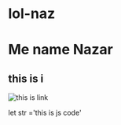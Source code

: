 # lol-naz

# Me name Nazar
## this is i

![this is link ](https://www.google.com/url?sa=i&url=https%3A%2F%2Flfriend.com.ua%2Fvulichnij-kit-pljusi-i-minusi%2F&psig=AOvVaw2iHmuZEENmT3UafrZ4YpVi&ust=1732553424952000&source=images&cd=vfe&opi=89978449&ved=0CBQQjRxqFwoTCPi-hM629YkDFQAAAAAdAAAAABAW)

let str ='this is js code'
